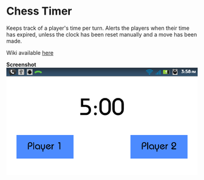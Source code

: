 Chess Timer
==========

Keeps track of a player's time per turn. Alerts the players when their time has expired, unless the clock has been reset manually and a move has been made.

Wiki available [here](https://github.com/The13thDoc/ChessTimer/wiki)


**Screenshot**
![Screenshot](https://github.com/The13thDoc/ChessTimer/blob/master/chess-timer-wiki/screenshots/device-2014-05-15-155851.png?raw=true)

